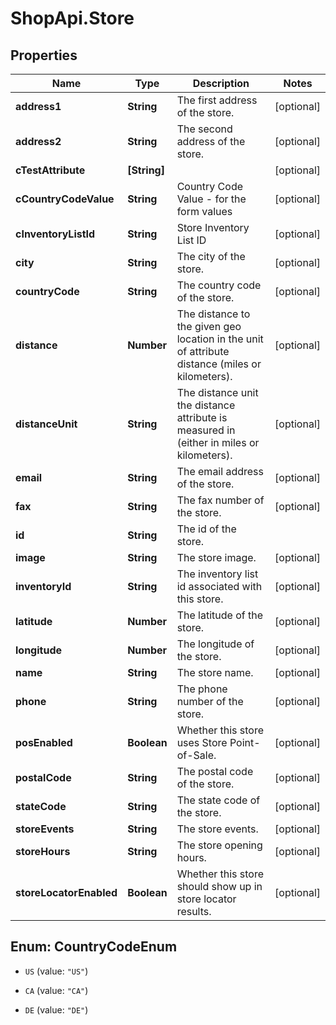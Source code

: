 # ShopApi.Store

## Properties
Name | Type | Description | Notes
------------ | ------------- | ------------- | -------------
**address1** | **String** | The first address of the store. | [optional] 
**address2** | **String** | The second address of the store. | [optional] 
**cTestAttribute** | **[String]** |  | [optional] 
**cCountryCodeValue** | **String** | Country Code Value - for the form values | [optional] 
**cInventoryListId** | **String** | Store Inventory List ID | [optional] 
**city** | **String** | The city of the store. | [optional] 
**countryCode** | **String** | The country code of the store. | [optional] 
**distance** | **Number** | The distance to the given geo location in the unit of attribute distance (miles or kilometers). | [optional] 
**distanceUnit** | **String** | The distance unit the distance attribute is measured in (either in miles or kilometers). | [optional] 
**email** | **String** | The email address of the store. | [optional] 
**fax** | **String** | The fax number of the store. | [optional] 
**id** | **String** | The id of the store. | 
**image** | **String** | The store image. | [optional] 
**inventoryId** | **String** | The inventory list id associated with this store. | [optional] 
**latitude** | **Number** | The latitude of the store. | [optional] 
**longitude** | **Number** | The longitude of the store. | [optional] 
**name** | **String** | The store name. | [optional] 
**phone** | **String** | The phone number of the store. | [optional] 
**posEnabled** | **Boolean** | Whether this store uses Store Point-of-Sale. | [optional] 
**postalCode** | **String** | The postal code of the store. | [optional] 
**stateCode** | **String** | The state code of the store. | [optional] 
**storeEvents** | **String** | The store events. | [optional] 
**storeHours** | **String** | The store opening hours. | [optional] 
**storeLocatorEnabled** | **Boolean** | Whether this store should show up in store locator results. | [optional] 


<a name="CountryCodeEnum"></a>
## Enum: CountryCodeEnum


* `US` (value: `"US"`)

* `CA` (value: `"CA"`)

* `DE` (value: `"DE"`)




